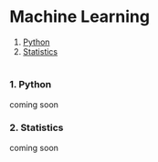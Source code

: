 # Machine Learning

1. [Python](#1-Python)
2. [Statistics](#2-Statistics)

#

### 1. Python
coming soon

### 2. Statistics
coming soon
